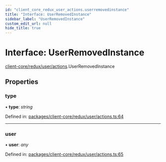 ```yaml
---
id: "client_core_redux_user_actions.userremovedinstance"
title: "Interface: UserRemovedInstance"
sidebar_label: "UserRemovedInstance"
custom_edit_url: null
hide_title: true
---
```


# Interface: UserRemovedInstance

[client-core/redux/user/actions](../modules/client_core_redux_user_actions.md).UserRemovedInstance

## Properties

### type

• **type**: *string*

Defined in: [packages/client-core/redux/user/actions.ts:64](https://github.com/xr3ngine/xr3ngine/blob/5a0f83ed8/packages/client-core/redux/user/actions.ts#L64)

___

### user

• **user**: *any*

Defined in: [packages/client-core/redux/user/actions.ts:65](https://github.com/xr3ngine/xr3ngine/blob/5a0f83ed8/packages/client-core/redux/user/actions.ts#L65)
